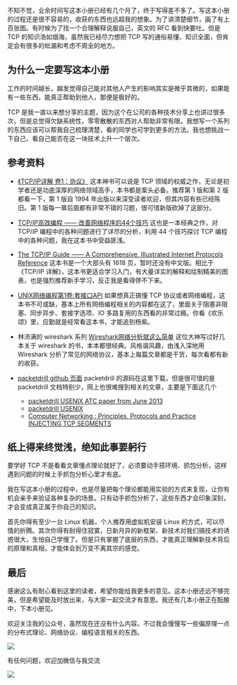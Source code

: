 不知不觉，业余时间写这本小册已经有几个月了，终于写得差不多了。写这本小册的过程还是很不容易的，收获的东西也远超我的想象。为了讲清楚细节，画了有上百张图。有时候为了找一个合理解释说服自己，英文的 RFC 看到快要吐。但是 TCP 的知识浩如烟海，虽然我已经尽力想把 TCP 写的通俗易懂、知识全面，但肯定会有很多的纰漏和考虑不周全的地方。

为什么一定要写这本小册
-----------

工作的时间越长，越发觉得自己能对其他人产生的影响其实是微乎其微的，如果能有一些东西，能真正帮助到他人，那便是极好的。

TCP 是我一直以来想分享的主题，因为这个在公司的各种技术分享上也讲过很多次，但是总觉得欠缺系统性，零零散散的东西对人帮助非常有限。我想写一个系列的东西应该可以帮我自己梳理清楚，看的同学也可学到更多的方法。我也想挑战一下自己，看自己能否在这一块技术上升一个层次。

参考资料
----

*   [《TCP/IP详解 卷1：协议》](https://book.douban.com/subject/26825411/ "https://book.douban.com/subject/26825411/") 这本神书可以说是 TCP 领域的权威之作，无论是初学者还是功底深厚的网络领域高手，本书都是案头必备。推荐第 1 版和第 2 版都看一下，第 1 版自 1994 年出版以来深受读者欢迎，但其内容有些已经陈旧。第 1 版每一章后面都有非常不错的习题，很可惜新版砍掉了这部分。
    
*   [TCP/IP高效编程 —— 改善网络程序的44个技巧](https://book.douban.com/subject/6058986/ "https://book.douban.com/subject/6058986/") 这也是一本经典之作，对 TCP/IP 编程中的各种问题进行了详尽的分析，利用 44 个技巧探讨 TCP 编程中的各种问题，我在这本书中受益匪浅。
    
*   [The TCP/IP Guide —— A Comprehensive, Illustrated Internet Protocols Reference](https://book.douban.com/subject/2129076/ "https://book.douban.com/subject/2129076/") 这本书是一个大部头有 1618 页，暂时还没有中文版。相比于《TCP/IP 详解》，这本书更适合学习入门，有大量详实的解释和绘制精美的图表，也是强烈推荐新手学习，反正我是看得停不下来。
    
*   [UNIX网络编程第1卷:套接口API](https://book.douban.com/subject/1500149/ "https://book.douban.com/subject/1500149/") 如果想真正搞懂 TCP 协议或者网络编程，这本书不可或缺，基本上所有网络编程相关的内容都在这了，里面关于阻塞非阻塞、同步异步、套接字选项、IO 多路复用的东西看的非常过瘾。你看《欢乐颂》里，应勤就是经常看这本书，才能追到杨紫。
    
*   林沛满的 wireshark 系列 [Wireshark网络分析就这么简单](https://book.douban.com/subject/26268767/ "https://book.douban.com/subject/26268767/") 这位大神写过好几本关于 wireshark 的书，本本都很经典。风格谐风趣，由浅入深地用 Wireshark 分析了常见的网络协议，基本上每篇文章都是干货，每次看都有新的收获。
    
*   [packetdrill github 页面](https://github.com/google/packetdrill "https://github.com/google/packetdrill") packetdrill 的源码在这里下载，但是很可惜的是 packetdrill 文档特别少，网上也很难搜到相关的文章，主要是下面这几个
    
    *   [packetdrill USENIX ATC paper from June 2013](http://research.google.com/pubs/pub41316.html "http://research.google.com/pubs/pub41316.html")
    *   [packetdrill USENIX](http://research.google.com/pubs/pub41848.html "http://research.google.com/pubs/pub41848.html")
    *   [Computer Networking : Principles, Protocols and Practice INJECTING TCP SEGMENTS](http://cnp3book.info.ucl.ac.be/2nd/html/exercises/packetdrill.html "http://cnp3book.info.ucl.ac.be/2nd/html/exercises/packetdrill.html")

纸上得来终觉浅，绝知此事要躬行
---------------

要学好 TCP 不是看看文章懂点理论就好了，必须要动手搭环境、抓包分析，这样遇到问题的时候上手抓包分析心里才有底。

我在写这本小册的过程中，也是尽量把每个理论都能用实验的方式来复现，让你有机会亲手来验证各种复杂的场景。只有动手抓包分析了，这些东西才会印象深刻，才会变成真正属于你自己的知识。

首先你得有至少一台 Linux 机器，个人推荐用虚拟机安装 Linux 的方式，可以尽情的折腾。其次你得有耐得住寂寞，日新月异的新框架、新技术对我们搞技术的诱惑很大，生怕自己学慢了。但是只有掌握了底层的东西，才能真正理解新技术背后的原理和真相，才能体会到万变不离其宗的感觉。

最后
--

感谢这么有耐心看到这里的读者，希望你能给我更多的意见。这本小册还远不够完美，但是希望能及时放出来，与大家一起交流才有意思。我还有几本小册正在酝酿中，下本小册见。

欢迎关注我的公众号，虽然现在还没有什么内容。不过我会慢慢写一些偏原理一点的分布式理论、网络协议、编程语言相关的东西。

![](https://p1-jj.byteimg.com/tos-cn-i-t2oaga2asx/gold-user-assets/2019/6/12/16b4ac3ae7442c81~tplv-t2oaga2asx-jj-mark:1600:0:0:0:q75.image#?w=748&h=776&s=97000&e=jpg&b=fdfdfd)

有任何问题，欢迎加微信与我交流

![](https://p1-jj.byteimg.com/tos-cn-i-t2oaga2asx/gold-user-assets/2019/6/12/16b4ac3ae735695b~tplv-t2oaga2asx-jj-mark:1600:0:0:0:q75.image#?w=752&h=974&s=119872&e=jpg&b=fefefe)